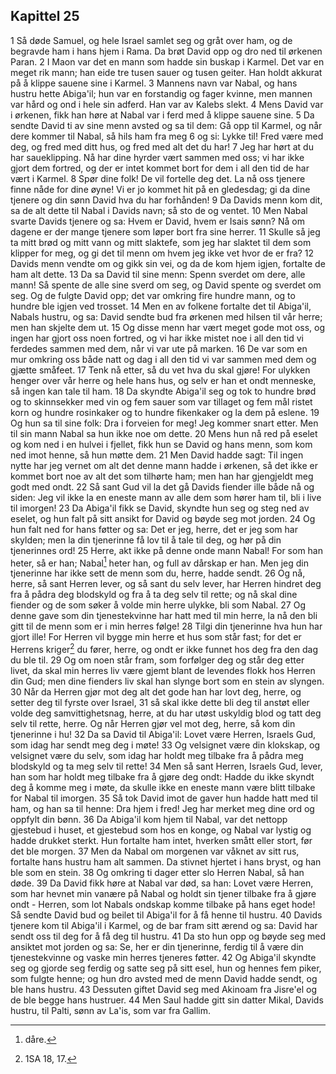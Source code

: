 ## Kapittel 25

1 Så døde Samuel, og hele Israel samlet seg og gråt over ham, og de begravde ham i hans hjem i Rama. Da brøt David opp og dro ned til ørkenen Paran.
2 I Maon var det en mann som hadde sin buskap i Karmel. Det var en meget rik mann; han eide tre tusen sauer og tusen geiter. Han holdt akkurat på å klippe sauene sine i Karmel.
3 Mannens navn var Nabal, og hans hustru hette Abiga'il; hun var en forstandig og fager kvinne, men mannen var hård og ond i hele sin adferd. Han var av Kalebs slekt.
4 Mens David var i ørkenen, fikk han høre at Nabal var i ferd med å klippe sauene sine.
5 Da sendte David ti av sine menn avsted og sa til dem: Gå opp til Karmel, og når dere kommer til Nabal, så hils ham fra meg
6 og si: Lykke til! Fred være med deg, og fred med ditt hus, og fred med alt det du har!
7 Jeg har hørt at du har saueklipping. Nå har dine hyrder vært sammen med oss; vi har ikke gjort dem fortred, og der er intet kommet bort for dem i all den tid de har vært i Karmel.
8 Spør dine folk! De vil fortelle deg det. La nå oss tjenere finne nåde for dine øyne! Vi er jo kommet hit på en gledesdag; gi da dine tjenere og din sønn David hva du har forhånden!
9 Da Davids menn kom dit, sa de alt dette til Nabal i Davids navn; så sto de og ventet.
10 Men Nabal svarte Davids tjenere og sa: Hvem er David, hvem er Isais sønn? Nå om dagene er der mange tjenere som løper bort fra sine herrer.
11 Skulle så jeg ta mitt brød og mitt vann og mitt slaktefe, som jeg har slaktet til dem som klipper for meg, og gi det til menn om hvem jeg ikke vet hvor de er fra?
12 Davids menn vendte om og gikk sin vei, og da de kom hjem igjen, fortalte de ham alt dette.
13 Da sa David til sine menn: Spenn sverdet om dere, alle mann! Så spente de alle sine sverd om seg, og David spente og sverdet om seg. Og de fulgte David opp; det var omkring fire hundre mann, og to hundre ble igjen ved trosset.
14 Men en av folkene fortalte det til Abiga'il, Nabals hustru, og sa: David sendte bud fra ørkenen med hilsen til vår herre; men han skjelte dem ut.
15 Og disse menn har vært meget gode mot oss, og ingen har gjort oss noen fortred, og vi har ikke mistet noe i all den tid vi ferdedes sammen med dem, når vi var ute på marken.
16 De var som en mur omkring oss både natt og dag i all den tid vi var sammen med dem og gjætte småfeet.
17 Tenk nå etter, så du vet hva du skal gjøre! For ulykken henger over vår herre og hele hans hus, og selv er han et ondt menneske, så ingen kan tale til ham.
18 Da skyndte Abiga'il seg og tok to hundre brød og to skinnsekker med vin og fem sauer som var tillaget og fem mål ristet korn og hundre rosinkaker og to hundre fikenkaker og la dem på eslene.
19 Og hun sa til sine folk: Dra i forveien for meg! Jeg kommer snart etter. Men til sin mann Nabal sa hun ikke noe om dette.
20 Mens hun nå red på eselet og kom ned i en hulvei i fjellet, fikk hun se David og hans menn, som kom ned imot henne, så hun møtte dem.
21 Men David hadde sagt: Til ingen nytte har jeg vernet om alt det denne mann hadde i ørkenen, så det ikke er kommet bort noe av alt det som tilhørte ham; men han har gjengjeldt meg godt med ondt.
22 Så sant Gud vil la det gå Davids fiender ille både nå og siden: Jeg vil ikke la en eneste mann av alle dem som hører ham til, bli i live til imorgen!
23 Da Abiga'il fikk se David, skyndte hun seg og steg ned av eselet, og hun falt på sitt ansikt for David og bøyde seg mot jorden.
24 Og hun falt ned for hans føtter og sa: Det er jeg, herre, det er jeg som har skylden; men la din tjenerinne få lov til å tale til deg, og hør på din tjenerinnes ord!
25 Herre, akt ikke på denne onde mann Nabal! For som han heter, så er han; Nabal[^1] heter han, og full av dårskap er han. Men jeg din tjenerinne har ikke sett de menn som du, herre, hadde sendt.
26 Og nå, herre, så sant Herren lever, og så sant du selv lever, har Herren hindret deg fra å pådra deg blodskyld og fra å ta deg selv til rette; og nå skal dine fiender og de som søker å volde min herre ulykke, bli som Nabal.
27 Og denne gave som din tjenestekvinne har hatt med til min herre, la nå den bli gitt til de menn som er i min herres følge!
28 Tilgi din tjenerinne hva hun har gjort ille! For Herren vil bygge min herre et hus som står fast; for det er Herrens kriger[^2] du fører, herre, og ondt er ikke funnet hos deg fra den dag du ble til.
29 Og om noen står fram, som forfølger deg og står deg etter livet, da skal min herres liv være gjemt blant de levendes flokk hos Herren din Gud; men dine fienders liv skal han slynge bort som en stein av slyngen.
30 Når da Herren gjør mot deg alt det gode han har lovt deg, herre, og setter deg til fyrste over Israel,
31 så skal ikke dette bli deg til anstøt eller volde deg samvittighetsnag, herre, at du har utøst uskyldig blod og tatt deg selv til rette, herre. Og når Herren gjør vel mot deg, herre, så kom din tjenerinne i hu!
32 Da sa David til Abiga'il: Lovet være Herren, Israels Gud, som idag har sendt meg deg i møte!
33 Og velsignet være din klokskap, og velsignet være du selv, som idag har holdt meg tilbake fra å pådra meg blodskyld og ta meg selv til rette!
34 Men så sant Herren, Israels Gud, lever, han som har holdt meg tilbake fra å gjøre deg ondt: Hadde du ikke skyndt deg å komme meg i møte, da skulle ikke en eneste mann være blitt tilbake for Nabal til imorgen.
35 Så tok David imot de gaver hun hadde hatt med til ham, og han sa til henne: Dra hjem i fred! Jeg har merket meg dine ord og oppfylt din bønn.
36 Da Abiga'il kom hjem til Nabal, var det nettopp gjestebud i huset, et gjestebud som hos en konge, og Nabal var lystig og hadde drukket sterkt. Hun fortalte ham intet, hverken smått eller stort, før det ble morgen.
37 Men da Nabal om morgenen var våknet av sitt rus, fortalte hans hustru ham alt sammen. Da stivnet hjertet i hans bryst, og han ble som en stein.
38 Og omkring ti dager etter slo Herren Nabal, så han døde.
39 Da David fikk høre at Nabal var død, sa han: Lovet være Herren, som har hevnet min vanære på Nabal og holdt sin tjener tilbake fra å gjøre ondt - Herren, som lot Nabals ondskap komme tilbake på hans eget hode! Så sendte David bud og beilet til Abiga'il for å få henne til hustru.
40 Davids tjenere kom til Abiga'il i Karmel, og de bar fram sitt ærend og sa: David har sendt oss til deg for å få deg til hustru.
41 Da sto hun opp og bøyde seg med ansiktet mot jorden og sa: Se, her er din tjenerinne, ferdig til å være din tjenestekvinne og vaske min herres tjeneres føtter.
42 Og Abiga'il skyndte seg og gjorde seg ferdig og satte seg på sitt esel, hun og hennes fem piker, som fulgte henne; og hun dro avsted med de menn David hadde sendt, og ble hans hustru.
43 Dessuten giftet David seg med Akinoam fra Jisre'el og de ble begge hans hustruer.
44 Men Saul hadde gitt sin datter Mikal, Davids hustru, til Palti, sønn av La'is, som var fra Gallim.

[^1]:  dåre.
[^2]:  1SA 18, 17.
